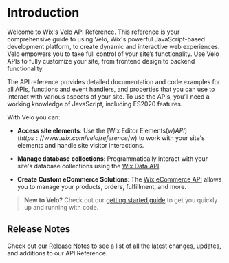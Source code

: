 # Introduction

Welcome to Wix's Velo API Reference. This reference is your comprehensive guide to using Velo, Wix's powerful JavaScript-based development platform, to create dynamic and interactive web experiences. Velo empowers you to take full control of your site’s functionality. Use Velo APIs to fully customize your site, from frontend design to backend functionality.

The API reference provides detailed documentation and code examples for all APIs, functions and event handlers, and properties that you can use to interact with various aspects of your site. To use the APIs, you’ll need a working knowledge of JavaScript, including ES2020 features. 

With Velo you can:


+ **Access site elements**: Use the [Wix Editor Elements($w) API](https://www.wix.com/velo/reference/$w) to work with your site's elements and handle site visitor interactions.

+ **Manage database collections**: Programmatically interact with your site's database collections using the [Wix Data API](https://www.wix.com/velo/reference/wix-data).

+ **Create Custom eCommerce Solutions**: The [Wix eCommerce API](https://www.wix.com/velo/reference/wix-ecom-backend) allows you to manage your products, orders, fulfillment, and more.

>**New to Velo?** Check out our [getting started guide](https://dev.wix.com/docs/develop-websites/articles/getting-started/getting-started-with-code) to get you quickly up and running with code.

## Release Notes

Check out our [Release Notes](https://www.wix.com/velo/reference/release-notes/release-notes) to see a list of all the latest changes, updates, and additions to our API Reference.
